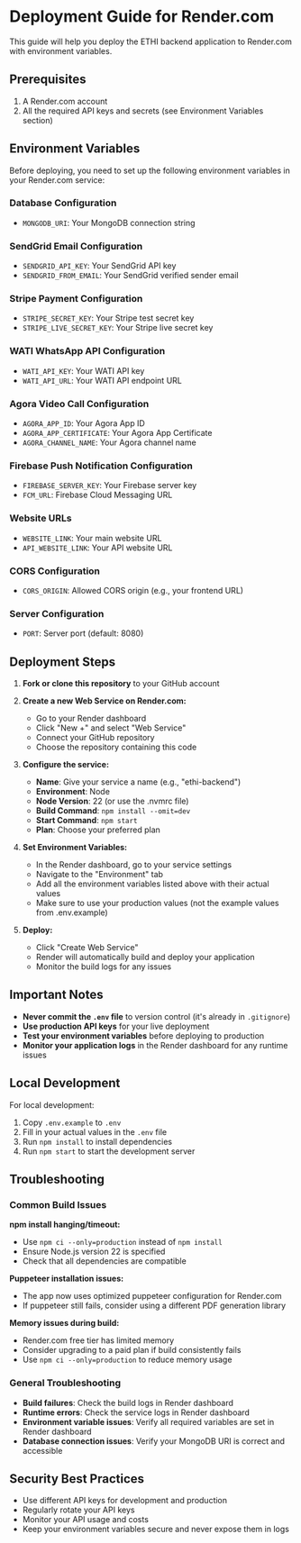 # Deployment Guide for Render.com

This guide will help you deploy the ETHI backend application to Render.com with environment variables.

## Prerequisites

1. A Render.com account
2. All the required API keys and secrets (see Environment Variables section)

## Environment Variables

Before deploying, you need to set up the following environment variables in your Render.com service:

### Database Configuration
- `MONGODB_URI`: Your MongoDB connection string

### SendGrid Email Configuration
- `SENDGRID_API_KEY`: Your SendGrid API key
- `SENDGRID_FROM_EMAIL`: Your SendGrid verified sender email

### Stripe Payment Configuration
- `STRIPE_SECRET_KEY`: Your Stripe test secret key
- `STRIPE_LIVE_SECRET_KEY`: Your Stripe live secret key

### WATI WhatsApp API Configuration
- `WATI_API_KEY`: Your WATI API key
- `WATI_API_URL`: Your WATI API endpoint URL

### Agora Video Call Configuration
- `AGORA_APP_ID`: Your Agora App ID
- `AGORA_APP_CERTIFICATE`: Your Agora App Certificate
- `AGORA_CHANNEL_NAME`: Your Agora channel name

### Firebase Push Notification Configuration
- `FIREBASE_SERVER_KEY`: Your Firebase server key
- `FCM_URL`: Firebase Cloud Messaging URL

### Website URLs
- `WEBSITE_LINK`: Your main website URL
- `API_WEBSITE_LINK`: Your API website URL

### CORS Configuration
- `CORS_ORIGIN`: Allowed CORS origin (e.g., your frontend URL)

### Server Configuration
- `PORT`: Server port (default: 8080)

## Deployment Steps

1. **Fork or clone this repository** to your GitHub account

2. **Create a new Web Service on Render.com:**
   - Go to your Render dashboard
   - Click "New +" and select "Web Service"
   - Connect your GitHub repository
   - Choose the repository containing this code

3. **Configure the service:**
   - **Name**: Give your service a name (e.g., "ethi-backend")
   - **Environment**: Node
   - **Node Version**: 22 (or use the .nvmrc file)
   - **Build Command**: `npm install --omit=dev`
   - **Start Command**: `npm start`
   - **Plan**: Choose your preferred plan

4. **Set Environment Variables:**
   - In the Render dashboard, go to your service settings
   - Navigate to the "Environment" tab
   - Add all the environment variables listed above with their actual values
   - Make sure to use your production values (not the example values from .env.example)

5. **Deploy:**
   - Click "Create Web Service"
   - Render will automatically build and deploy your application
   - Monitor the build logs for any issues

## Important Notes

- **Never commit the `.env` file** to version control (it's already in `.gitignore`)
- **Use production API keys** for your live deployment
- **Test your environment variables** before deploying to production
- **Monitor your application logs** in the Render dashboard for any runtime issues

## Local Development

For local development:

1. Copy `.env.example` to `.env`
2. Fill in your actual values in the `.env` file
3. Run `npm install` to install dependencies
4. Run `npm start` to start the development server

## Troubleshooting

### Common Build Issues

**npm install hanging/timeout:**
- Use `npm ci --only=production` instead of `npm install`
- Ensure Node.js version 22 is specified
- Check that all dependencies are compatible

**Puppeteer installation issues:**
- The app now uses optimized puppeteer configuration for Render.com
- If puppeteer still fails, consider using a different PDF generation library

**Memory issues during build:**
- Render.com free tier has limited memory
- Consider upgrading to a paid plan if build consistently fails
- Use `npm ci --only=production` to reduce memory usage

### General Troubleshooting

- **Build failures**: Check the build logs in Render dashboard
- **Runtime errors**: Check the service logs in Render dashboard
- **Environment variable issues**: Verify all required variables are set in Render dashboard
- **Database connection issues**: Verify your MongoDB URI is correct and accessible

## Security Best Practices

- Use different API keys for development and production
- Regularly rotate your API keys
- Monitor your API usage and costs
- Keep your environment variables secure and never expose them in logs
